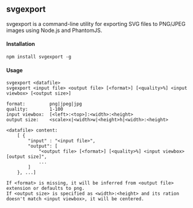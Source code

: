 ## svgexport

svgexport is a command-line utility for exporting SVG files to PNG/JPEG images using Node.js and PhantomJS.

#### Installation
```
npm install svgexport -g
```

#### Usage

```usage
svgexport <datafile>
svgexport <input file> <output file> [<format>] [<quality>%] <input viewbox> [<output size>]

format:         png|jpeg|jpg
quality:        1-100
input viewbox:  [<left>:<top>]:<width>:<height>
output size:    <scale>x|<width>w|<height>h|<width>:<height>

<datafile> content:
    [ {
        "input" : "<input file>",
        "output": [
            "<output file> [<format>] [<quality>%] <input viewbox> [output size]",
            ...
        ]
    }, ...]

If <format> is missing, it will be inferred from <output file> extension or defaults to png.
If <output size> is specified as <width>:<height> and its ration doesn't match <input viewbox>, it will be centered.
```
